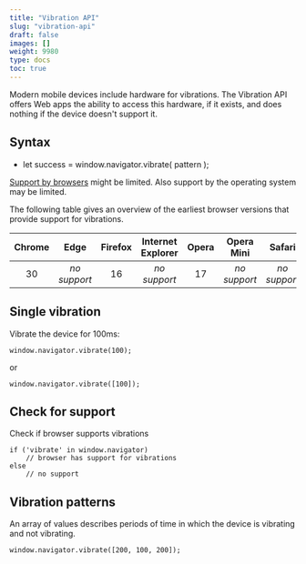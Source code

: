 ```yaml
---
title: "Vibration API"
slug: "vibration-api"
draft: false
images: []
weight: 9980
type: docs
toc: true
---
```


Modern mobile devices include hardware for vibrations. The Vibration API offers Web apps the ability to access this hardware, if it exists, and does nothing if the device doesn't support it.

## Syntax
- let success = window.navigator.vibrate( pattern );


[Support by browsers][1] might be limited. Also support by the operating system may be limited.

The following table gives an overview of the earliest browser versions that provide support for vibrations.

|Chrome|Edge|Firefox|Internet Explorer|Opera|Opera Mini|Safari|
|:--:|:--:|:--:|:--:|:--:|:--:|:--:|
| 30 | *no support* |  16 | *no support* | 17 | *no support* | *no support* |


  [1]: http://caniuse.com/#feat=vibration

## Single vibration
Vibrate the device for 100ms:

    window.navigator.vibrate(100);

or

    window.navigator.vibrate([100]);


## Check for support
Check if browser supports vibrations

    if ('vibrate' in window.navigator)
        // browser has support for vibrations
    else
        // no support

## Vibration patterns
An array of values describes periods of time in which the device is vibrating and not vibrating.

    window.navigator.vibrate([200, 100, 200]);


